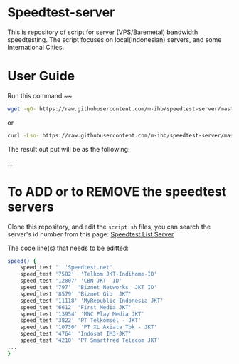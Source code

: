 # Speedtest-server
This is repository of script for server (VPS/Baremetal) bandwidth speedtesting. The script focuses on local(Indonesian) servers, and some International Cities.

# User Guide
Run this command ~~

```bash
wget -qO- https://raw.githubusercontent.com/m-ihb/speedtest-server/master/script.sh | bash
```

or

```bash
curl -Lso- https://raw.githubusercontent.com/m-ihb/speedtest-server/master/script.sh | bash
```

The result out put will be as the following:

...

# To ADD or to REMOVE the speedtest servers 

Clone this repository, and edit the `script.sh` files, you can search the server's id number from this page: [Speedtest List Server](https://williamyaps.github.io/wlmjavascript/servercli.html)

The code line(s) that needs to be editted:

```bash
speed() {
    speed_test '' 'Speedtest.net'
    speed_test '7582'  'Telkom JKT-Indihome-ID'
    speed_test '12807' 'CBN JKT  ID'
    speed_test '797'  'Biznet Networks  JKT ID'
    speed_test '8579' 'Biznet Gio  JKT'
    speed_test '11118' 'MyRepublic Indonesia JKT'
    speed_test '6612' 'First Media JKT'
    speed_test '13954' 'MNC Play Media JKT'
    speed_test '3822' 'PT Telkomsel - JKT'
    speed_test '10730' 'PT XL Axiata Tbk - JKT'
    speed_test '4764' 'Indosat IM3-JKT'
    speed_test '4210' 'PT Smartfred Telecom JKT'
...
}
```



